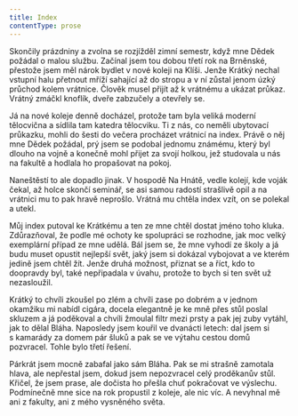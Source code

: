 ```yaml
---
title: Index
contentType: prose
---
```


<section>

Skončily prázdniny a zvolna se rozjížděl zimní semestr, když mne Dědek požádal o malou službu. Začínal jsem tou dobou třetí rok na Brněnské, přestože jsem měl nárok bydlet v nové koleji na Klíši. Jenže Krátký nechal vstupní halu přetnout mříží sahající až do stropu a v ní zůstal jenom úzký průchod kolem vrátnice. Člověk musel přijít až k vrátnému a ukázat průkaz. Vrátný zmáčkl knoflík, dveře zabzučely a otevřely se.

Já na nové koleje denně docházel, protože tam byla veliká moderní tělocvična a sídlila tam katedra tělocviku. Ti z nás, co neměli ubytovací průkazku, mohli do šesti do večera procházet vrátnicí na index. Právě o něj mne Dědek požádal, prý jsem se podobal jednomu známému, který byl dlouho na vojně a konečně mohl přijet za svojí holkou, jež studovala u nás na fakultě a hodlala ho propašovat na pokoj.

Naneštěstí to ale dopadlo jinak. V hospodě Na Hnátě, vedle kolejí, kde voják čekal, až holce skončí seminář, se asi samou radostí strašlivě opil a na vrátnici mu to pak hravě neprošlo. Vrátná mu chtěla index vzít, on se polekal a utekl.

Můj index putoval ke Krátkému a ten ze mne chtěl dostat jméno toho kluka. Zdůrazňoval, že podle mé ochoty ke spolupráci se rozhodne, jak moc velký exemplární případ ze mne udělá. Bál jsem se, že mne vyhodí ze školy a já budu muset opustit nejlepší svět, jaký jsem si dokázal vybojovat a ve kterém jedině jsem chtěl žít. Jenže druhá možnost, přiznat se a říct, kdo to doopravdy byl, také nepřipadala v úvahu, protože to bych si ten svět už nezasloužil.

Krátký to chvíli zkoušel po zlém a chvíli zase po dobrém a v jednom okamžiku mi nabídl cigára, docela elegantně je ke mně přes stůl poslal skluzem a já poděkoval a chvíli žmoulal filtr mezi prsty a pak jej zuby vytáhl, jak to dělal Bláha. Naposledy jsem kouřil ve dvanácti letech: dal jsem si s kamarády za domem pár šluků a pak se ve výtahu cestou domů pozvracel. Tohle bylo třetí řešení.

Párkrát jsem mocně zabafal jako sám Bláha. Pak se mi strašně zamotala hlava, ale nepřestal jsem, dokud jsem nepozvracel celý proděkanův stůl. Křičel, že jsem prase, ale dočista ho přešla chuť pokračovat ve výslechu. Podmínečně mne sice na rok propustil z koleje, ale nic víc. A nevyhnal mě ani z fakulty, ani z mého vysněného světa.

</section>
